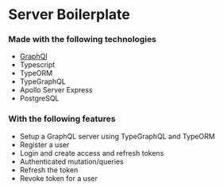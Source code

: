 # Server Boilerplate

### Made with the following technologies

- [GraphQl](https://graphql.org)
- Typescript
- TypeORM
- TypeGraphQL
- Apollo Server Express
- PostgreSQL

### With the following features

- Setup a GraphQL server using TypeGraphQL and TypeORM
- Register a user
- Login and create access and refresh tokens
- Authenticated mutation/queries
- Refresh the token
- Revoke token for a user
